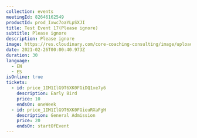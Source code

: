 ```yaml
---
collection: events
meetingId: 82646162549
productId: prod_Ixwc7oaYLpSXJI
title: Test Event 17(Please ignore)
subtitle: Please ignore
description: Please ignore
image: https://res.cloudinary.com/core-coaching-consulting/image/upload/v1600812431/happy%20group.jpg
date: 2021-02-26T00:00:40.973Z
duration: 30
language:
  - EN
  - ES
isOnline: true
tickets:
  - id: price_1IM1IlG9T6XK0FGiDQ1xe7y6
    description: Early Bird
    price: 10
    endsOn: oneWeek
  - id: price_1IM1IlG9T6XK0FGieuRXaFgH
    description: General Admission
    price: 20
    endsOn: startOfEvent
---
```

